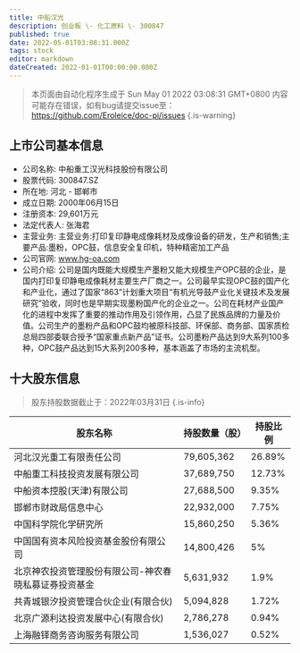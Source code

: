 ```yaml
---
title: 中船汉光
description: 创业板 \- 化工原料 \- 300847
published: true
date: 2022-05-01T03:08:31.000Z
tags: stock
editor: markdown
dateCreated: 2022-01-01T00:00:00.000Z
---
```


> 本页面由自动化程序生成于 Sun May 01 2022 03:08:31 GMT+0800
> 内容可能存在错误，如有bug请提交issue至：https://github.com/Eroleice/doc-pi/issues
{.is-warning}

## 上市公司基本信息
- 公司名称: 中船重工汉光科技股份有限公司
- 股票代码: 300847.SZ
- 所在地: 河北 - 邯郸市
- 成立日期: 2000年06月15日
- 注册资本: 29,601万元
- 法定代表人: 张海君
- 主营业务: 主营业务:打印复印静电成像耗材及成像设备的研发，生产和销售;主要产品:墨粉，OPC鼓，信息安全复印机，特种精密加工产品
- 公司官网: www.hg-oa.com
- 公司介绍: 公司是国内既能大规模生产墨粉又能大规模生产OPC鼓的企业，是国内打印复印静电成像耗材主要生产厂商之一。公司最早实现OPC鼓的国产化和产业化，通过了国家“863”计划重大项目“有机光导鼓产业化关键技术及发展研究”验收，同时也是早期实现墨粉国产化的企业之一。公司在耗材产业国产化的进程中发挥了重要的推动作用及引领作用，凸显了民族品牌的力量及价值。公司生产的墨粉产品和OPC鼓均被原科技部、环保部、商务部、国家质检总局四部委联合授予“国家重点新产品”证书。公司墨粉产品达到9大系列100多种，OPC鼓产品达到15大系列200多种，基本涵盖了市场的主流机型。


## 十大股东信息
> 股东持股数据截止于：2022年03月31日
{.is-info}

| 股东名称 | 持股数量（股） | 持股比例 |
| --- | --- | --- |
| 河北汉光重工有限责任公司 | 79,605,362 | 26.89% |
| 中船重工科技投资发展有限公司 | 37,689,750 | 12.73% |
| 中船资本控股(天津)有限公司 | 27,688,500 | 9.35% |
| 邯郸市财政局信息中心 | 22,932,000 | 7.75% |
| 中国科学院化学研究所 | 15,860,250 | 5.36% |
| 中国国有资本风险投资基金股份有限公司 | 14,800,426 | 5% |
| 北京神农投资管理股份有限公司-神农春晓私募证券投资基金 | 5,631,932 | 1.9% |
| 共青城银汐投资管理合伙企业(有限合伙) | 5,094,828 | 1.72% |
| 北京广源利达投资发展中心(有限合伙) | 2,786,278 | 0.94% |
| 上海融铎商务咨询服务有限公司 | 1,536,027 | 0.52% |




